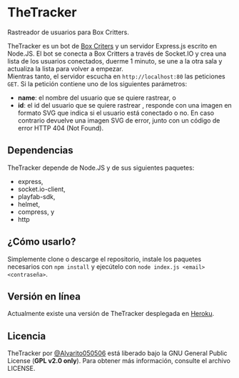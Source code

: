 # TheTracker
Rastreador de usuarios para Box Critters.

TheTracker es un bot de [Box Criters](https://boxcritters.com) y un servidor Express.js escrito en Node.JS. El bot se conecta a Box Critters a través de Socket.IO y crea una lista de los usuarios conectados, duerme 1 minuto, se une a la otra sala y actualiza la lista para volver a empezar.   
Mientras tanto, el servidor escucha en `http://localhost:80` las peticiones `GET`. Si la petición contiene uno de los siguientes parámetros:
+ **name**: el nombre del usuario que se quiere rastrear, o
+ **id**: el id del usuario que se quiere rastrear
, responde con una imagen en formato SVG que indica si el usuario está conectado o no. En caso contrario devuelve una imagen SVG de error, junto con un código de error HTTP 404 (Not Found).

## Dependencias
TheTracker depende de Node.JS y de sus siguientes paquetes:
+ express,
+ socket.io-client,
+ playfab-sdk,
+ helmet,
+ compress, y
+ http

## ¿Cómo usarlo?
Simplemente clone o descarge el repositorio, instale los paquetes necesarios con `npm install` y ejecútelo con `node index.js <email> <contraseña>`.

## Versión en línea
Actualmente existe una versión de TheTracker desplegada en [Heroku](https://bcthetracker.herokuapp.com).

## Licencia
TheTracker por [@Alvarito050506](https://github.com/Alvarito050506) está liberado bajo la GNU General Public License (**GPL v2.0 only**). Para obtener más información, consulte el archivo LICENSE.

